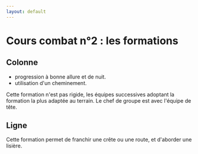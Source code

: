 ```yaml
---
layout: default
---
```


# Cours combat n°2 : les formations

## Colonne
*	progression à bonne allure et de nuit.
*	utilisation d'un cheminement. 

Cette formation n'est pas rigide, les équipes successives adoptant la formation la plus adaptée au terrain. Le chef de groupe est avec l'équipe de tête.

## Ligne
Cette formation permet de franchir une crête ou une route, et d'aborder une lisière.
